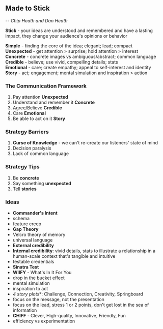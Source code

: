 ## Made to Stick
-- *Chip Heath and Dan Heath*


**Stick** - your ideas are understood and remembered and have a lasting impact, they change your audience's opinions or behavior

**Simple**     - finding the core of the idea; elegant; lead; compact  
**Unexpected** - get attention > surprise; hold attention > interest  
**Concrete**   - concrete images vs ambiguous/abstract; common language  
**Credible**   - believe; use vivid, compelling details; stats  
**Emotional**  - care; create empathy; appeal to self-interest and identity  
**Story**      - act; engagement; mental simulation and inspiration > action  


### The Communication Framework
1. Pay attention                 **Unexpected**
2. Understand and remember it    **Concrete**
3. Agree/Believe                 **Credible**
4. Care                          **Emotional**
5. Be able to act on it          **Story**


### Strategy Barriers
1. **Curse of Knowledge** - we can't re-create our listeners' state of mind
2. Decision paralysis
3. Lack of common language


### Strategy Tips
1. Be **concrete**
2. Say something **unexpected**
3. Tell **stories**


### Ideas
- **Commander's Intent**
- schema
- feature creep
- **Gap Theory**
- Velcro theory of memory
- universal language
- **External credibility**
- **Internal credibility**: vivid details, stats to illustrate a relationship in a human-scale context that's tangible and intuitive
- testable credentials
- **Sinatra Test**
- **WIIFY** - What's In It For You
- drop in the bucket effect
- mental simulation
- inspiration to act
- *4 story plots**: Challenge, Connection, Creativity, Springboard
- focus on the message, not the presentation
- focus on the lead, stress 1 or 2 points, don't get lost in the sea of information
- **CHIFF** - Clever, High-quality, Innovative, Friendly, Fun
- efficiency vs experimentation